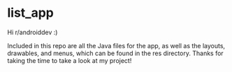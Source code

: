 # list_app
Hi r/androiddev :)

Included in this repo are all the Java files for the app, as well as the layouts, drawables, and menus, which can be found in the res directory. Thanks for taking the time to take a look at my project!
